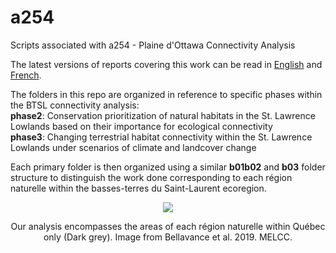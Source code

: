 # a254
Scripts associated with a254 - Plaine d'Ottawa Connectivity Analysis

The latest versions of reports covering this work can be read in [English](https://quebio.ca/en/connectivity_report) and [French](https://quebio.ca/fr/rapport_connectivite).<br />

The folders in this repo are organized in reference to specific phases within the BTSL connectivity analysis:<br />
**phase2**: Conservation prioritization of natural habitats in the St. Lawrence Lowlands based on their importance for ecological connectivity<br />
**phase3**: Changing terrestrial habitat connectivity within the St. Lawrence Lowlands under scenarios of climate and landcover change<br />

Each primary folder is then organized using a similar **b01b02** and **b03** folder structure to distinguish the work done corresponding to each région naturelle within the basses-terres du Saint-Laurent ecoregion.

<p align="center">
  <img src="https://i.imgur.com/2tjeLfl.png"/>
 </p>
<p align="center">Our analysis encompasses the areas of each région naturelle within Québec only (Dark grey). Image from Bellavance et al. 2019. MELCC.
   </p>
